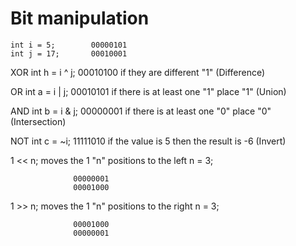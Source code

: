 # Bit manipulation

```
int i = 5;        00000101
int j = 17;       00010001
```

XOR
int h = i ^ j;    00010100  if they are different "1" (Difference)

OR
int a = i | j;    00010101  if there is at least one "1" place "1" (Union)

AND 
int b = i & j;    00000001  if there is at least one "0" place "0" (Intersection)

NOT
int c = ~i;       11111010  if the value is 5 then the result is -6 (Invert)


1 << n;           moves the 1 "n" positions to the left
		  n = 3;

                  00000001
                  00001000


1 >> n;           moves the 1 "n" positions to the right
		  n = 3;

                  00001000
                  00000001


